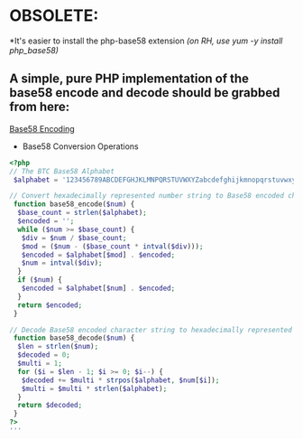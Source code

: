 # OBSOLETE:
*It's easier to install the php-base58 extension *(on RH, use yum -y install php_base58)*

## A simple, pure PHP implementation of the base58 encode and decode should be grabbed from here:
[Base58 Encoding](https://en.bitcoin.it/wiki/Base58Check_encoding)

* Base58 Conversion Operations
```php
<?php
// The BTC Base58 Alphabet 
 $alphabet = '123456789ABCDEFGHJKLMNPQRSTUVWXYZabcdefghijkmnopqrstuvwxyz';

// Convert hexadecimally represented number string to Base58 encoded character string.
 function base58_encode($num) {
  $base_count = strlen($alphabet);
  $encoded = '';
  while ($num >= $base_count) {
   $div = $num / $base_count;
   $mod = ($num - ($base_count * intval($div)));
   $encoded = $alphabet[$mod] . $encoded;
   $num = intval($div);
  }
  if ($num) {
   $encoded = $alphabet[$num] . $encoded;
  }
  return $encoded;
 }

// Decode Base58 encoded character string to hexadecimally represented number string
 function base58_decode($num) {
  $len = strlen($num);
  $decoded = 0;
  $multi = 1;
  for ($i = $len - 1; $i >= 0; $i--) {
   $decoded += $multi * strpos($alphabet, $num[$i]);
   $multi = $multi * strlen($alphabet);
  }
  return $decoded;
 }
?>
'''
